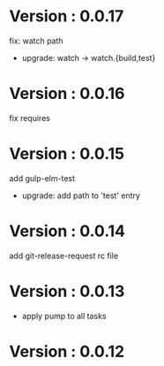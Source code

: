 # Version : 0.0.17

fix: watch path

- upgrade: watch -> watch.{build,test}

# Version : 0.0.16

fix requires

# Version : 0.0.15

add gulp-elm-test

- upgrade: add path to 'test' entry

# Version : 0.0.14

add git-release-request rc file

# Version : 0.0.13

- apply pump to all tasks

# Version : 0.0.12




